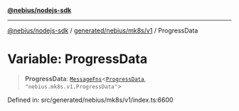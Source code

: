 [**@nebius/nodejs-sdk**](../../../../../README.md)

---

[@nebius/nodejs-sdk](../../../../../README.md) / [generated/nebius/mk8s/v1](../README.md) / ProgressData

# Variable: ProgressData

> **ProgressData**: [`MessageFns`](../../../../../runtime/protos/core/interfaces/MessageFns.md)\<[`ProgressData`](../interfaces/ProgressData.md), `"nebius.mk8s.v1.ProgressData"`\>

Defined in: src/generated/nebius/mk8s/v1/index.ts:6600
